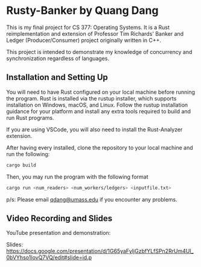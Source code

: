 # Rusty-Banker by Quang Dang

This is my final project for CS 377: Operating Systems. It is a Rust reimplementation and extension of Professor Tim Richards' Banker and Ledger (Producer/Consumer) project originally written in C++.

This project is intended to demonstrate my knowledge of concurrency and synchronization regardless of languages. 

## Installation and Setting Up
You will need to have Rust configured on your local machine before running the program. Rust is installed via the rustup installer, which supports installation on Windows, macOS, and Linux. Follow the rustup installation guidance for your platform and install any extra tools required to build and run Rust programs.

If you are using VSCode, you will also need to install the Rust-Analyzer extension.

After having every installed, clone the repository to your local machine and run the following:

```bash
cargo build
```

Then, you may run the program with the following format 
```bash 
cargo run <num_readers> <num_workers/ledgers> <inputfile.txt>
```
p/s: Please email qdang@umass.edu if you encounter any problems.

## Video Recording and Slides

YouTube presentation and demonstration: 

Slides: https://docs.google.com/presentation/d/1G65yaFyIjGzbfYLfSPn2RrUm4UI_0bVYhso1IovQ7VQ/edit#slide=id.p
